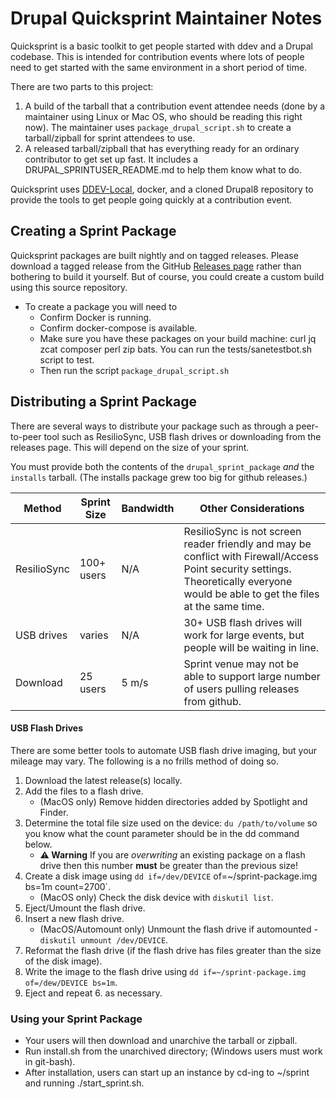 # Drupal Quicksprint Maintainer Notes

Quicksprint is a basic toolkit to get people started with ddev and a Drupal codebase. This is intended for contribution events where lots of people need to get started with the same environment in a short period of time.

There are two parts to this project:

1. A build of the tarball that a contribution event attendee needs (done by a maintainer using Linux or Mac OS, who should be reading this right now). The maintainer uses `package_drupal_script.sh` to create a tarball/zipball for sprint attendees to use.
2. A released tarball/zipball that has everything ready for an ordinary contributor to get set up fast. It includes a DRUPAL_SPRINTUSER_README.md to help them know what to do.

Quicksprint uses [DDEV-Local](https://github.com/drud/ddev), docker, and a cloned Drupal8 repository to provide the tools to get people going quickly at a contribution event.

## Creating a Sprint Package

Quicksprint packages are built nightly and on tagged releases. Please download a tagged release from the GitHub [Releases page](https://github.com/drud/quicksprint/releases) rather than bothering to build it yourself. But of course, you could create a custom build using this source repository.

* To create a package you will need to
    * Confirm Docker is running.
    * Confirm docker-compose is available.
    * Make sure you have these packages on your build machine: curl jq zcat composer perl zip bats. You can run the tests/sanetestbot.sh script to test.
    * Then run the script `package_drupal_script.sh`

## Distributing a Sprint Package

There are several ways to distribute your package such as through a peer-to-peer tool such as ResilioSync, USB flash drives or downloading from the releases page. This will depend on the size of your sprint.

You must provide both the contents of the `drupal_sprint_package` *and* the `installs` tarball. (The installs package grew too big for github releases.)

Method      | Sprint Size | Bandwidth | Other Considerations
----------  | ----------- | --------- | ----------------------
ResilioSync | 100+ users  | N/A       | ResilioSync is not screen reader friendly and may be conflict with Firewall/Access Point security settings. Theoretically everyone would be able to get the files at the same time.
USB drives  | varies      | N/A       | 30+ USB flash drives will work for large events, but people will be waiting in line.
Download    | 25 users    | 5 m/s     | Sprint venue may not be able to support large number of users pulling releases from github.

#### USB Flash Drives

There are some better tools to automate USB flash drive imaging, but your mileage may vary. The following is a no frills method of doing so.

1. Download the latest release(s) locally.
2. Add the files to a flash drive.
    * (MacOS only) Remove hidden directories added by Spotlight and Finder.
3. Determine the total file size used on the device: `du /path/to/volume` so you know what the count parameter should be in the dd command below.
    * **⚠️ Warning** If you are _overwriting_ an existing package on a flash drive then this number **must** be greater than the previous size!
4. Create a disk image using `dd if=/dev/DEVICE` of=~/sprint-package.img bs=1m count=2700`.
    * (MacOS only) Check the disk device with `diskutil list`.
5. Eject/Umount  the flash drive.
6. Insert a new flash drive.
    * (MacOS/Automount only) Unmount the flash drive if automounted - `diskutil unmount /dev/DEVICE`.
7. Reformat the flash drive (if the flash drive has files greater than the size of the disk image).
8. Write the image to the flash drive using `dd if=~/sprint-package.img of=/dew/DEVICE bs=1m`.
9. Eject and repeat 6. as necessary.

### Using your Sprint Package

* Your users will then download and unarchive the tarball or zipball.
* Run install.sh from the unarchived directory; (Windows users must work in git-bash).
* After installation, users can start up an instance by cd-ing to ~/sprint and running ./start_sprint.sh. 
